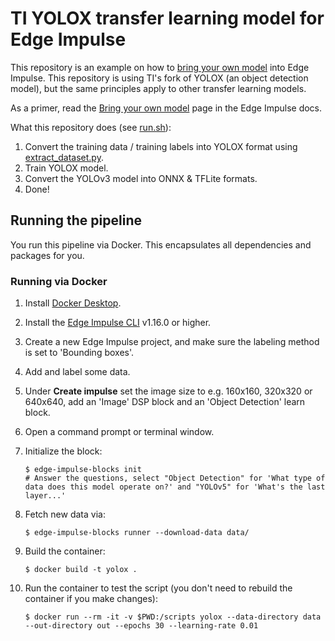 # TI YOLOX transfer learning model for Edge Impulse

This repository is an example on how to [bring your own model](https://docs.edgeimpulse.com/docs/adding-custom-transfer-learning-models) into Edge Impulse. This repository is using TI's fork of YOLOX (an object detection model), but the same principles apply to other transfer learning models.

As a primer, read the [Bring your own model](https://docs.edgeimpulse.com/docs/adding-custom-transfer-learning-models) page in the Edge Impulse docs.

What this repository does (see [run.sh](run.sh)):

1. Convert the training data / training labels into YOLOX format using [extract_dataset.py](extract_dataset.py).
1. Train YOLOX model.
1. Convert the YOLOv3 model into ONNX & TFLite formats.
1. Done!

## Running the pipeline

You run this pipeline via Docker. This encapsulates all dependencies and packages for you.

### Running via Docker

1. Install [Docker Desktop](https://www.docker.com/products/docker-desktop/).
2. Install the [Edge Impulse CLI](https://docs.edgeimpulse.com/docs/edge-impulse-cli/cli-installation) v1.16.0 or higher.
3. Create a new Edge Impulse project, and make sure the labeling method is set to 'Bounding boxes'.
4. Add and label some data.
5. Under **Create impulse** set the image size to e.g. 160x160, 320x320 or 640x640, add an 'Image' DSP block and an 'Object Detection' learn block.
6. Open a command prompt or terminal window.
7. Initialize the block:

    ```
    $ edge-impulse-blocks init
    # Answer the questions, select "Object Detection" for 'What type of data does this model operate on?' and "YOLOv5" for 'What's the last layer...'
    ```

8. Fetch new data via:

    ```
    $ edge-impulse-blocks runner --download-data data/
    ```

9. Build the container:

    ```
    $ docker build -t yolox .
    ```

10. Run the container to test the script (you don't need to rebuild the container if you make changes):

    ```
    $ docker run --rm -it -v $PWD:/scripts yolox --data-directory data --out-directory out --epochs 30 --learning-rate 0.01
    ```
